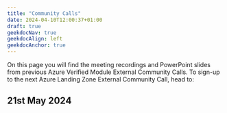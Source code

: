 ```yaml
---
title: "Community Calls"
date: 2024-04-10T12:00:37+01:00
draft: true
geekdocNav: true
geekdocAlign: left
geekdocAnchor: true
---
```



On this page you will find the meeting recordings and PowerPoint slides from previous Azure Verified Module External Community Calls.
To sign-up to the next Azure Landing Zone External Community Call, head to:<placeholder>


## 21st May 2024
